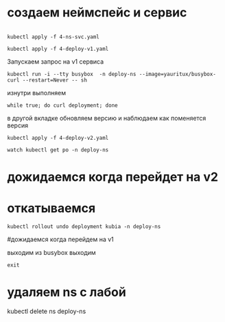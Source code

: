 # создаем неймспейс и сервис

```

kubectl apply -f 4-ns-svc.yaml

kubectl apply -f 4-deploy-v1.yaml
```
Запускаем запрос на v1  сервиса

```
kubectl run -i --tty busybox  -n deploy-ns --image=yauritux/busybox-curl --restart=Never -- sh
```
изнутри выполняем
```
while true; do curl deployment; done
```
в другой вкладке обновляем версию и наблюдаем как поменяется версия
```
kubectl apply -f 4-deploy-v2.yaml

watch kubectl get po -n deploy-ns
```
# дожидаемся  когда перейдет на v2

# откатываемся
```
kubectl rollout undo deployment kubia -n deploy-ns
```

#дожидаемся  когда перейдем на v1

выходим из busybox
выходим
```
exit
```

# удаляем ns с лабой
kubectl delete ns deploy-ns
